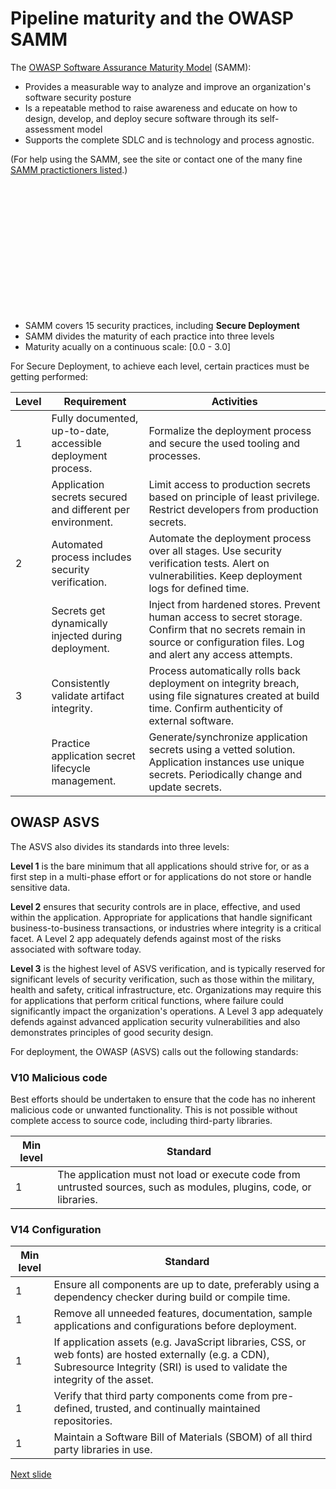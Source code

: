 # Pipeline maturity and the OWASP SAMM

The [OWASP Software Assurance Maturity Model](https://owaspsamm.org) (SAMM):

* Provides a measurable way to analyze and improve an organization's software security posture
* Is a repeatable method to raise awareness and educate on how to design, develop, and deploy secure software through its self-assessment model
* Supports the complete SDLC and is technology and process agnostic.

(For help using the SAMM, see the site or contact one of the many fine [SAMM practictioners listed](https://owaspsamm.org/practitioners).)

<br /><br /><br /><br /><br /><br /><br /><br /><br /><br /><br /><br />

* SAMM covers 15 security practices, including **Secure Deployment**
* SAMM divides the maturity of each practice into three levels
* Maturity acually on a continuous scale: [0.0 - 3.0]


For Secure Deployment, to achieve each level, certain practices must be getting performed:

| Level | Requirement | Activities |
|--|--|--|
| 1 | Fully documented, up-to-date, accessible deployment process.  | Formalize the deployment process and secure the used tooling and processes. |
|   | Application secrets secured and different per environment. | Limit access to production secrets based on principle of least privilege. Restrict developers from production secrets. |
| 2 | Automated process includes security verification. | Automate the deployment process over all stages. Use security verification tests. Alert on vulnerabilities. Keep deployment logs for defined time. |
|   | Secrets get dynamically injected during deployment. | Inject from hardened stores. Prevent human access to secret storage. Confirm that no secrets remain in source or configuration files. Log and alert any access attempts. |
| 3 | Consistently validate artifact integrity. | Process automatically rolls back deployment on integrity breach, using file signatures created at build time. Confirm authenticity of external software. |
|   | Practice application secret lifecycle management. | Generate/synchronize application secrets using a vetted solution. Application instances use unique secrets. Periodically change and update secrets. |


## OWASP ASVS

The ASVS also divides its standards into three levels:

**Level 1** is the bare minimum that all applications should strive for, or as a first step in a multi-phase effort or for applications do not store or handle sensitive data.

**Level 2** ensures that security controls are in place, effective, and used within the application. Appropriate for applications that handle significant business-to-business transactions, or industries where integrity is a critical facet. A Level 2 app adequately defends against most of the risks associated with software today.

**Level 3** is the highest level of ASVS verification, and is typically reserved for significant levels of security verification, such as those within the military, health and safety, critical infrastructure, etc. Organizations may require this for applications that perform critical functions, where failure could significantly impact the organization's operations. A Level 3 app adequately defends against advanced application security vulnerabilities and also demonstrates principles of good security design.

For deployment, the OWASP (ASVS) calls out the following standards:

### V10 Malicious code

Best efforts should be undertaken to ensure that the code has no inherent malicious code or unwanted functionality. This is not possible without complete access to source code, including third-party libraries.

| Min level | Standard |
|--|--|
| 1 | The application must not load or execute code from untrusted sources, such as modules, plugins, code, or libraries. |

### V14 Configuration

| Min level | Standard |
|--|--|
| 1 | Ensure all components are up to date, preferably using a dependency checker during build or compile time. |
| 1 | Remove all unneeded features, documentation, sample applications and configurations before deployment. |
| 1 | If application assets (e.g. JavaScript libraries, CSS, or web fonts) are hosted externally (e.g. a CDN), Subresource Integrity (SRI) is used to validate the integrity of the asset. |
| 1 | Verify that third party components come from pre-defined, trusted, and continually maintained repositories. |
| 1 | Maintain a Software Bill of Materials (SBOM) of all third party libraries in use. |

[Next slide]()
